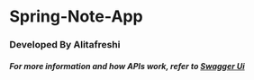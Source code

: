 # Spring-Note-App
### Developed By Alitafreshi
##### For more information and how APIs work, refer to [Swagger Ui](https://note-app.iran.liara.run/swagger-ui/index.html#/)
